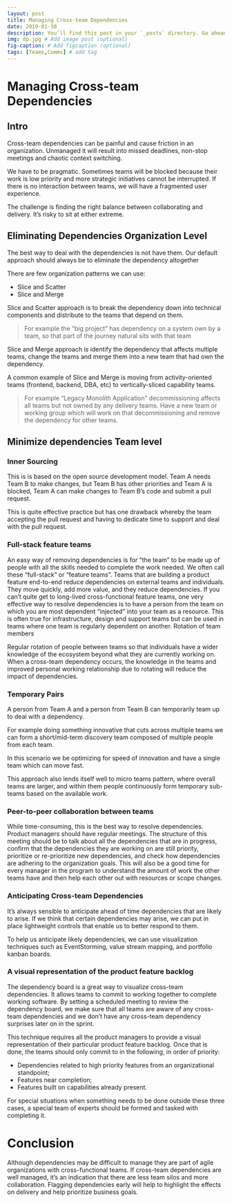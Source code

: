 ```yaml
---
layout: post
title: Managing Cross-team Dependencies
date: 2019-01-30
description: You’ll find this post in your `_posts` directory. Go ahead and edit it and re-build the site to see your changes. # Add post description (optional)
img: dp.jpg # Add image post (optional)
fig-caption: # Add figcaption (optional)
tags: [Teams,Comms] # add tag
---
```


# Managing Cross-team Dependencies

## Intro

Cross-team dependencies can be painful and cause friction in an organization. Unmanaged it will result into missed deadlines, non-stop meetings and chaotic context switching.

We have to be pragmatic. Sometimes teams will be blocked because their work is low priority and more strategic initiatives cannot be interrupted. If there is no interaction between teams, we will have a fragmented user experience.

The challenge is finding the right balance between collaborating and delivery. It’s risky to sit at either extreme.

## Eliminating Dependencies Organization Level

The best way to deal with the dependencies is not have them. Our default approach should always be to eliminate the dependency altogether

There are few organization patterns we can use:

* Slice and Scatter
* Slice and Merge

Slice and Scatter approach is to break the dependency down into technical components and distribute to the teams that depend on them.

> For example the “big project” has dependency on a system own by a team, so that part of the journey natural sits with that team

Slice and Merge approach is identify the dependency that affects multiple teams, change the teams and merge them into a new team that had own the dependency.

A common example of Slice and Merge is moving from activity-oriented teams (frontend, backend, DBA, etc) to vertically-sliced capability teams.

> For example “Legacy Monolith Application” decommissioning affects all teams but not owned by any delivery teams. Have a new team or working group which will work on that decommissioning and remove the dependency for other teams.

## Minimize dependencies Team level

### Inner Sourcing

This is is based on the open source development model. Team A needs Team B to make changes, but Team B has other priorities and Team A is blocked, Team A can make changes to Team B’s code and submit a pull request.

This is quite effective practice but has one drawback whereby the team accepting the pull request and  having to dedicate time to support and deal with the pull request.

### Full-stack feature teams

An easy way of removing dependencies is for “the team” to be made up of people with all the skills needed to complete the work needed. We often call these “full-stack” or “feature teams”. Teams that are building a product feature end-to-end reduce dependencies on external teams and individuals. They move quickly, add more value, and they reduce dependencies. If you can’t quite get to long-lived cross-functional feature teams, one very effective way to resolve dependencies is to have a person from the team on which you are most dependent “injected” into your team as a resource. This is often true for infrastructure, design and support teams but can be used in teams where one team is regularly dependent on another.
Rotation of team members

Regular rotation of people between teams so that individuals have a wider knowledge of the ecosystem beyond what they are currently working on. When a cross-team dependency occurs, the knowledge in the teams and improved personal working relationship due to rotating will reduce the impact of dependencies.

### Temporary Pairs

A person from Team A and a person from Team B can temporarily team up to deal with a dependency.

For example doing something innovative that cuts across multiple teams we can form a short/mid-term discovery team composed of multiple people from each team.

In this scenario we be optimizing for speed of innovation and have a single team which can move fast.

This approach also lends itself well to micro teams pattern, where overall teams are larger, and within them people continuously form temporary sub-teams based on the available work.

### Peer-to-peer collaboration between teams

While time-consuming, this is the best way to resolve dependencies. Product managers should have regular meetings. The structure of this meeting should be to talk about all the dependencies that are in progress, confirm that the dependencies they are working on are still priority, prioritize or re-prioritize new dependencies, and check how dependencies are adhering to the organization goals. This will also be a good time for every manager in the program to understand the amount of work the other teams have and then help each other out with resources or scope changes.

### Anticipating Cross-team Dependencies

It’s always sensible to anticipate ahead of time dependencies that are likely to arise.
If we think that certain dependencies may arise, we can put in place lightweight controls that enable us to better respond to them.

To help us anticipate likely dependencies, we can use visualization techniques such as EventStorming, value stream mapping, and portfolio kanban boards.

### A visual representation of the product feature backlog

The dependency board is a great way to visualize cross-team dependencies.  It allows teams to commit to working together to complete working software.  By setting a scheduled meeting to review the dependency board, we make sure that all teams are aware of any cross-team dependencies and we don’t have any cross-team dependency surprises later on in the sprint.

This technique requires all the product managers to provide a visual representation of their particular product feature backlog. Once that is done, the teams should only commit to in the following, in order of priority:

* Dependencies related to high priority features from an organizational standpoint;
* Features near completion;
* Features built on capabilities already present.

For special situations when something needs to be done outside these three cases, a special team of experts should be formed and tasked with completing it.

# Conclusion

Although dependencies may be difficult to manage they are part of agile organizations with cross-functional teams. If cross-team dependencies  are well managed, it’s an indication that there are less team silos and more collaboration. Flagging dependencies early will help to  highlight the effects on delivery and help prioritize business goals.